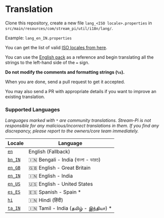 # Translation

Clone this repository, create a new file `lang_<ISO locale>.properties` in `src/main/resources/com/stream_pi/util/i18n/lang/`. 

Example: `lang_en_IN.properties`

You can get the list of valid [ISO locales from here](https://docs.oracle.com/cd/E13214_01/wli/docs92/xref/xqisocodes.html).

You can use the [English pack][fallback-locale]  as a reference and begin translating all the strings to the left-hand side of the `=` sign.

**Do not modify the comments and formatting strings (`%s`).**

When you are done, send a pull request to get it accepted.

You may also send a PR with appropriate details if you want to improve an existing translation.


### Supported Languages

*Languages marked with `*` are community translations. Stream-Pi is not responsible for any malicious/incorrect translations in them. If you find any discrepancy, please report to the owners/core team immediately.*

| Locale                | Language |
| ------------------------- | ----------- |
| [`en`][fallback-locale]   | English (Fallback)           |
| [`bn_IN`][bn_IN]          | 🇮🇳 Bengali - India (বাংলা - ভারত)           |
| [`en_GB`][en_GB]          | 🇬🇧 English - Great Britain  |
| [`en_IN`][en_IN]          | 🇮🇳 English - India         |
| [`en_US`][en_US]          | 🇺🇸 English - United States         |
| [`es_ES`][es_ES]          | 🇪🇸 Spanish - Spain  *      |
| [`hi`][hi]                | 🇮🇳 Hindi (हिंदी)            |
| [`ta_IN`][ta_IN]             | 🇮🇳 Tamil - India (தமிழ் - இந்தியா)  *            |



[fallback-locale]: https://github.com/stream-pi/util/blob/master/src/main/resources/com/stream_pi/util/i18n/lang_en.properties
[bn_IN]: https://github.com/stream-pi/util/blob/master/src/main/resources/com/stream_pi/util/i18n/lang_bn_IN.properties
[en_GB]: https://github.com/stream-pi/util/blob/master/src/main/resources/com/stream_pi/util/i18n/lang_en_GB.properties
[en_IN]: https://github.com/stream-pi/util/blob/master/src/main/resources/com/stream_pi/util/i18n/lang_en_IN.properties
[en_US]: https://github.com/stream-pi/util/blob/master/src/main/resources/com/stream_pi/util/i18n/lang_en_US.properties
[es_ES]: https://github.com/stream-pi/util/blob/master/src/main/resources/com/stream_pi/util/i18n/lang_es_ES.properties
[hi]: https://github.com/stream-pi/util/blob/master/src/main/resources/com/stream_pi/util/i18n/lang_hi.properties
[ta_IN]: https://github.com/stream-pi/util/blob/master/src/main/resources/com/stream_pi/util/i18n/lang_ta_IN.properties
